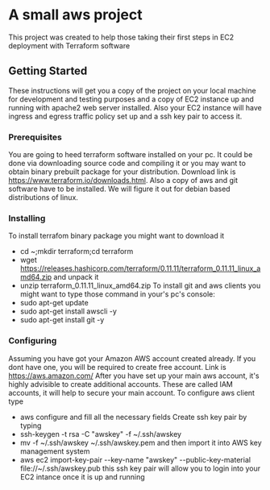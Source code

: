 # A small aws project
This project was created to help those taking their first steps
in EC2 deployment with Terraform software
## Getting Started
These instructions will get you a copy of the project on your local machine
for development and testing purposes and a copy of EC2 instance up and running with apache2
web server installed. Also your EC2 instance will have ingress and egress traffic policy set up
and a ssh key pair to access it.
### Prerequisites
You are going to heed terraform software installed on your pc. It could be done via downloading
source code and compiling it or you may want to obtain binary prebuilt package for your distribution.
Download link is https://www.terraform.io/downloads.html.
Also a copy of aws and git software have to be installed.
We will figure it out for debian based distributions of linux.
### Installing
To install terrafom binary package you might want to download it
- cd ~;mkdir terraform;cd terraform
- wget https://releases.hashicorp.com/terraform/0.11.11/terraform_0.11.11_linux_amd64.zip
and unpack it
- unzip terraform_0.11.11_linux_amd64.zip
To install git and aws clients you might want to type those command in your's pc's console:
- sudo apt-get update
- sudo apt-get install awscli -y
- sudo apt-get install git -y
### Configuring
Assuming you have got your Amazon AWS account created already. If you dont have one, you will be
required to create free account. Link is https://aws.amazon.com/
After you have set up your main aws account, it's highly advisible to create additional accounts.
These are called IAM accounts, it will help to secure your main account.
To configure aws client type
- aws configure
and fill all the necessary fields
Create ssh key pair by typing
- ssh-keygen -t rsa -C "awskey" -f ~/.ssh/awskey
- mv -f ~/.ssh/awskey ~/.ssh/awskey.pem
and then import it into AWS key management system
- aws ec2 import-key-pair --key-name "awskey" --public-key-material file://~/.ssh/awskey.pub
this ssh key pair will allow you to login into your EC2 intance once it is up and running
